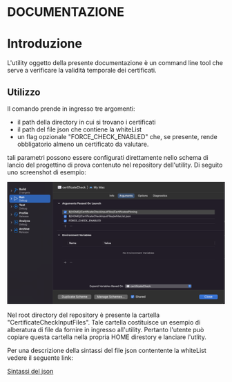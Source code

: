 # DOCUMENTAZIONE

# Introduzione
L'utility oggetto della presente documentazione è un command line tool che serve a verificare la validità temporale dei certificati.

## Utilizzo
Il comando prende in ingresso tre argomenti:

 - il path della directory in cui si trovano i certificati 
 - il path del file json che contiene la whiteList
 - un flag opzionale "FORCE_CHECK_ENABLED" che, se presente, rende obbligatorio almeno un certificato da valutare. 
 
 tali parametri possono essere configurati direttamente nello schema di lancio del progettino di prova contenuto nel repository dell'utility. Di seguito uno screenshot di esempio:
 
 ![configurazioneArgomenti](docs/images/configurazioneArgomenti.png)
 
Nel root directory del repository è presente la cartella "CertificateCheckInputFiles". Tale cartella costituisce un esempio di alberatura di file da fornire in ingresso all'utility. Pertanto l'utente può copiare questa cartella nella propria HOME direstory e lanciare l'utlity.

Per una descrizione della sintassi del file json contentente la whiteList vedere il seguente link: 

[Sintassi del json](docs/SintassiJson.md)
